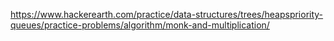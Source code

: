 https://www.hackerearth.com/practice/data-structures/trees/heapspriority-queues/practice-problems/algorithm/monk-and-multiplication/
